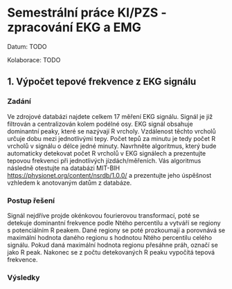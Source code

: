 # Semestrální práce KI/PZS - zpracování EKG a EMG

Datum: TODO

Kolaborace: TODO


## 1. Výpočet tepové frekvence z EKG signálu

### Zadání

Ve zdrojové databázi najdete celkem 17 měření EKG signálu. Signál je již filtrován a
centralizován kolem podélné osy. EKG signál obsahuje dominantní peaky, které se nazývají R
vrcholy. Vzdálenost těchto vrcholů určuje dobu mezi jednotlivými tepy. Počet tepů za minutu
je tedy počet R vrcholů v signálu o délce jedné minuty. Navrhněte algoritmus, který bude
automaticky detekovat počet R vrcholů v EKG signálech a prezentujte tepovou frekvenci při
jednotlivých jízdách/měřeních. Vás algoritmus následně otestujte na databázi MIT-BIH
https://physionet.org/content/nsrdb/1.0.0/ a prezentujte jeho úspěšnost vzhledem
k anotovaným datům z databáze.

### Postup řešení

Signál nejdříve projde okénkovou fourierovou transformací, poté se detekuje dominantní frekvence podle Ntého percentilu a vytváří se regiony s potenciálním R peakem. Dané regiony se poté prozkoumají a porovnává se maximální hodnota daného regionu s hodnotou Ntého percentilu celého signálu. Pokud daná maximální hodnota regionu přesáhne práh, označí se jako R peak. Nakonec se z počtu detekovaných R peaku vypočítá tepová frekvence.

### Výsledky

